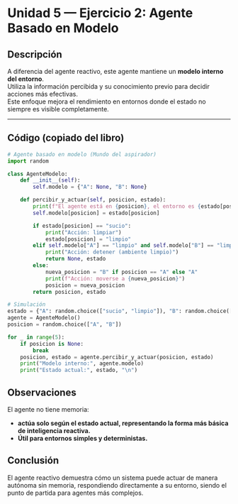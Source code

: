 # Unidad 5 — Ejercicio 2: Agente Basado en Modelo

## Descripción
A diferencia del agente reactivo, este agente mantiene un **modelo interno del entorno**.  
Utiliza la información percibida y su conocimiento previo para decidir acciones más efectivas.  
Este enfoque mejora el rendimiento en entornos donde el estado no siempre es visible completamente.

---

## Código (copiado del libro)
```python
# Agente basado en modelo (Mundo del aspirador)
import random

class AgenteModelo:
    def __init__(self):
        self.modelo = {"A": None, "B": None}

    def percibir_y_actuar(self, posicion, estado):
        print(f"El agente está en {posicion}, el entorno es {estado[posicion]}")
        self.modelo[posicion] = estado[posicion]

        if estado[posicion] == "sucio":
            print("Acción: limpiar")
            estado[posicion] = "limpio"
        elif self.modelo["A"] == "limpio" and self.modelo["B"] == "limpio":
            print("Acción: detener (ambiente limpio)")
            return None, estado
        else:
            nueva_posicion = "B" if posicion == "A" else "A"
            print(f"Acción: moverse a {nueva_posicion}")
            posicion = nueva_posicion
        return posicion, estado

# Simulación
estado = {"A": random.choice(["sucio", "limpio"]), "B": random.choice(["sucio", "limpio"])}
agente = AgenteModelo()
posicion = random.choice(["A", "B"])

for _ in range(5):
    if posicion is None:
        break
    posicion, estado = agente.percibir_y_actuar(posicion, estado)
    print("Modelo interno:", agente.modelo)
    print("Estado actual:", estado, "\n")
```

## Observaciones

El agente no tiene memoria: 
- **actúa solo según el estado actual, representando la forma más básica de inteligencia reactiva.**
- **Útil para entornos simples y deterministas.**

## Conclusión

El agente reactivo demuestra cómo un sistema puede actuar de manera autónoma sin memoria, respondiendo directamente a su entorno, siendo el punto de partida para agentes más complejos.